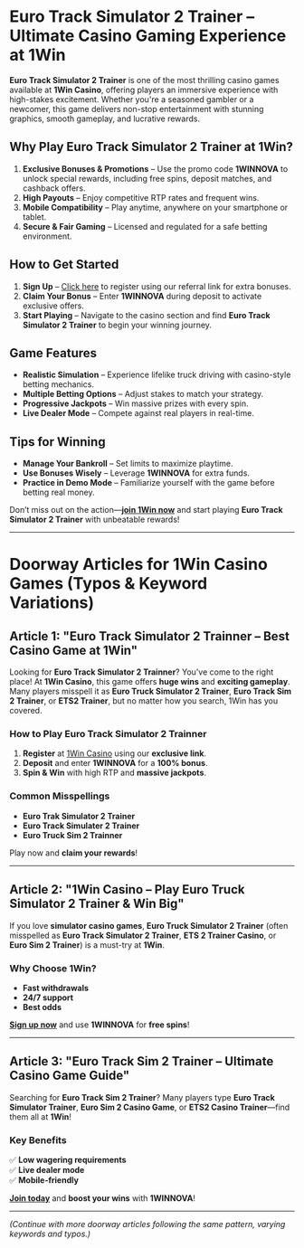 # Euro Track Simulator 2 Trainer – Ultimate Casino Gaming Experience at 1Win  

**Euro Track Simulator 2 Trainer** is one of the most thrilling casino games available at **1Win Casino**, offering players an immersive experience with high-stakes excitement. Whether you're a seasoned gambler or a newcomer, this game delivers non-stop entertainment with stunning graphics, smooth gameplay, and lucrative rewards.  

## Why Play Euro Track Simulator 2 Trainer at 1Win?  

1. **Exclusive Bonuses & Promotions** – Use the promo code **1WINNOVA** to unlock special rewards, including free spins, deposit matches, and cashback offers.  
2. **High Payouts** – Enjoy competitive RTP rates and frequent wins.  
3. **Mobile Compatibility** – Play anytime, anywhere on your smartphone or tablet.  
4. **Secure & Fair Gaming** – Licensed and regulated for a safe betting environment.  

## How to Get Started  

1. **Sign Up** – [Click here](https://1wlmhc.com/v3/aggressive-casino?p=lwbe) to register using our referral link for extra bonuses.  
2. **Claim Your Bonus** – Enter **1WINNOVA** during deposit to activate exclusive offers.  
3. **Start Playing** – Navigate to the casino section and find **Euro Track Simulator 2 Trainer** to begin your winning journey.  

## Game Features  

- **Realistic Simulation** – Experience lifelike truck driving with casino-style betting mechanics.  
- **Multiple Betting Options** – Adjust stakes to match your strategy.  
- **Progressive Jackpots** – Win massive prizes with every spin.  
- **Live Dealer Mode** – Compete against real players in real-time.  

## Tips for Winning  

- **Manage Your Bankroll** – Set limits to maximize playtime.  
- **Use Bonuses Wisely** – Leverage **1WINNOVA** for extra funds.  
- **Practice in Demo Mode** – Familiarize yourself with the game before betting real money.  

Don’t miss out on the action—**[join 1Win now](https://1wlmhc.com/v3/aggressive-casino?p=lwbe)** and start playing **Euro Track Simulator 2 Trainer** with unbeatable rewards!  

---  

# Doorway Articles for 1Win Casino Games (Typos & Keyword Variations)  

## Article 1: "Euro Track Simulator 2 Trainner – Best Casino Game at 1Win"  

Looking for **Euro Track Simulator 2 Trainner**? You’ve come to the right place! At **1Win Casino**, this game offers **huge wins** and **exciting gameplay**. Many players misspell it as **Euro Truck Simulator 2 Trainer**, **Euro Track Sim 2 Trainer**, or **ETS2 Trainer**, but no matter how you search, 1Win has you covered.  

### How to Play Euro Track Simulator 2 Trainner  

1. **Register** at [1Win Casino](https://1wlmhc.com/v3/aggressive-casino?p=lwbe) using our **exclusive link**.  
2. **Deposit** and enter **1WINNOVA** for a **100% bonus**.  
3. **Spin & Win** with high RTP and **massive jackpots**.  

### Common Misspellings  

- **Euro Trak Simulator 2 Trainer**  
- **Euro Track Simulater 2 Trainer**  
- **Euro Truck Sim 2 Trainner**  

Play now and **claim your rewards**!  

---  

## Article 2: "1Win Casino – Play Euro Truck Simulator 2 Trainer & Win Big"  

If you love **simulator casino games**, **Euro Truck Simulator 2 Trainer** (often misspelled as **Euro Track Simulator 2 Trainer**, **ETS 2 Trainer Casino**, or **Euro Sim 2 Trainer**) is a must-try at **1Win**.  

### Why Choose 1Win?  

- **Fast withdrawals**  
- **24/7 support**  
- **Best odds**  

**[Sign up now](https://1wlmhc.com/v3/aggressive-casino?p=lwbe)** and use **1WINNOVA** for **free spins**!  

---  

## Article 3: "Euro Track Sim 2 Trainer – Ultimate Casino Game Guide"  

Searching for **Euro Track Sim 2 Trainer**? Many players type **Euro Track Simulator Trainer**, **Euro Sim 2 Casino Game**, or **ETS2 Casino Trainer**—find them all at **1Win**!  

### Key Benefits  

✅ **Low wagering requirements**  
✅ **Live dealer mode**  
✅ **Mobile-friendly**  

**[Join today](https://1wlmhc.com/v3/aggressive-casino?p=lwbe)** and **boost your wins** with **1WINNOVA**!  

---  

*(Continue with more doorway articles following the same pattern, varying keywords and typos.)*